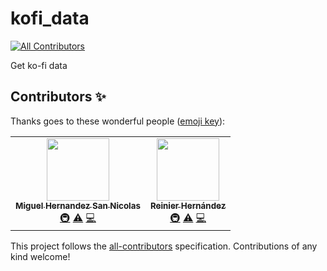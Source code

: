 # kofi_data
<!-- ALL-CONTRIBUTORS-BADGE:START - Do not remove or modify this section -->
[![All Contributors](https://img.shields.io/badge/all_contributors-2-orange.svg?style=flat-square)](#contributors-)
<!-- ALL-CONTRIBUTORS-BADGE:END -->
Get ko-fi data

## Contributors ✨

Thanks goes to these wonderful people ([emoji key](https://allcontributors.org/docs/en/emoji-key)):

<!-- ALL-CONTRIBUTORS-LIST:START - Do not remove or modify this section -->
<!-- prettier-ignore-start -->
<!-- markdownlint-disable -->
<table>
  <tr>
    <td align="center"><a href="https://github.com/miguelhdez1994"><img src="https://avatars.githubusercontent.com/u/71846320?v=4?s=100" width="100px;" alt=""/><br /><sub><b>Miguel Hernandez San Nicolas</b></sub></a><br /><a href="#infra-miguelhdez1994" title="Infrastructure (Hosting, Build-Tools, etc)">🚇</a> <a href="https://github.com/ragnarok22/kofi_data/commits?author=miguelhdez1994" title="Tests">⚠️</a> <a href="https://github.com/ragnarok22/kofi_data/commits?author=miguelhdez1994" title="Code">💻</a></td>
    <td align="center"><a href="https://blog.ragnarok22.dev"><img src="https://avatars.githubusercontent.com/u/8838803?v=4?s=100" width="100px;" alt=""/><br /><sub><b>Reinier Hernández</b></sub></a><br /><a href="#infra-ragnarok22" title="Infrastructure (Hosting, Build-Tools, etc)">🚇</a> <a href="https://github.com/ragnarok22/kofi_data/commits?author=ragnarok22" title="Tests">⚠️</a> <a href="https://github.com/ragnarok22/kofi_data/commits?author=ragnarok22" title="Code">💻</a></td>
  </tr>
</table>

<!-- markdownlint-restore -->
<!-- prettier-ignore-end -->

<!-- ALL-CONTRIBUTORS-LIST:END -->

This project follows the [all-contributors](https://github.com/all-contributors/all-contributors) specification. Contributions of any kind welcome!